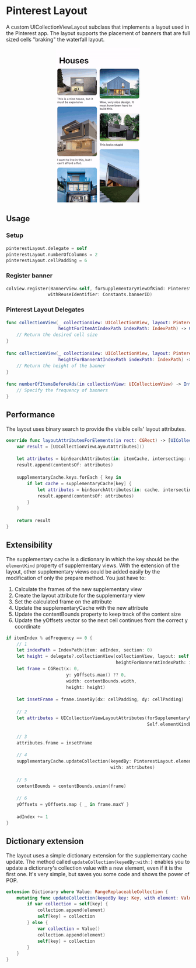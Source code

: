 # Pinterest Layout
A custom UICollectionViewLayout subclass that implements a layout used in the Pinterest app. The layout supports the placement of banners that are full sized cells "braking" the waterfall layout.

<p align="center">
<img src="demo.gif">
</p>

## Usage
### Setup
```swift
pinterestLayout.delegate = self
pinterestLayout.numberOfColumns = 2
pinterestLayout.cellPadding = 6
```
### Register banner
```swift
colView.register(BannerView.self, forSupplementaryViewOfKind: PinterestLayout.elementKindBanner,
                withReuseIdentifier: Constants.bannerID)
```
### Pinterest Layout Delegates
```swift
func collectionView(_ collectionView: UICollectionView, layout: PinterestLayout,
                    heightForItemAtIndexPath indexPath: IndexPath) -> CGFloat {
    // Return the desired cell size
}

func collectionView(_ collectionView: UICollectionView, layout: PinterestLayout,
                    heightForBannerAtIndexPath indexPath: IndexPath) -> CGFloat {
    // Return the height of the banner
}

func numberOfItemsBeforeAds(in collectionView: UICollectionView) -> Int {
    // Specify the frequency of banners
}
```
## Performance
The layout uses binary search to provide the visible cells' layout attributes.

```swift
override func layoutAttributesForElements(in rect: CGRect) -> [UICollectionViewLayoutAttributes]? {
    var result = [UICollectionViewLayoutAttributes]()
    
    let attributes = binSearchAttributes(in: itemCache, intersecting: rect)
    result.append(contentsOf: attributes)
    
    supplementaryCache.keys.forEach { key in
        if let cache = supplementaryCache[key] {
            let attributes = binSearchAttributes(in: cache, intersecting: rect)
            result.append(contentsOf: attributes)
        }
    }
        
    return result
}
```
## Extensibility
The supplementary cache is a dictionary in which the key should be the `elementKind` property of supplementary views. With the extension of the layout, other supplementary views could be added easily by the modification of only the prepare method. You just have to:
1) Calculate the frames of the new supplementary view
2) Create the layout attribute for the supplementary view
3) Set the calculated frame on the attribute
4) Update the supplementaryCache with the new attribute
5) Update the contentBounds property to keep track of the content size
6) Update the yOffsets vector so the next cell continues from the correct y coordinate

```swift
if itemIndex % adFrequency == 0 {
    // 1
    let indexPath = IndexPath(item: adIndex, section: 0)
    let height = delegate?.collectionView(collectionView, layout: self,
                                          heightForBannerAtIndexPath: indexPath) ?? 200
    let frame = CGRect(x: 0,
                       y: yOffsets.max() ?? 0,
                       width: contentBounds.width,
                       height: height)
    
    let insetFrame = frame.insetBy(dx: cellPadding, dy: cellPadding)
    
    // 2
    let attributes = UICollectionViewLayoutAttributes(forSupplementaryViewOfKind:
                                                      Self.elementKindBanner, with: indexPath)
                                                
    // 3
    attributes.frame = insetFrame
    
    // 4
    supplementaryCache.updateCollection(keyedBy: PinterestLayout.elementKindBanner, 
                                        with: attributes)
    
    // 5
    contentBounds = contentBounds.union(frame)
    
    // 6
    yOffsets = yOffsets.map { _ in frame.maxY }
    
    adIndex += 1
}
```

## Dictionary extension
The layout uses a simple dictionary extension for the supplementary cache update. The method called `updateCollection(keyedBy:with:)`  enables you to update a dictionary's collection value with a new element, even if it is the first one. It's very simple, but saves you some code and shows the power of POP.

```swift
extension Dictionary where Value: RangeReplaceableCollection {
    mutating func updateCollection(keyedBy key: Key, with element: Value.Element) {
        if var collection = self[key] {
            collection.append(element)
            self[key] = collection
        } else {
            var collection = Value()
            collection.append(element)
            self[key] = collection
        }
    }
}
```
